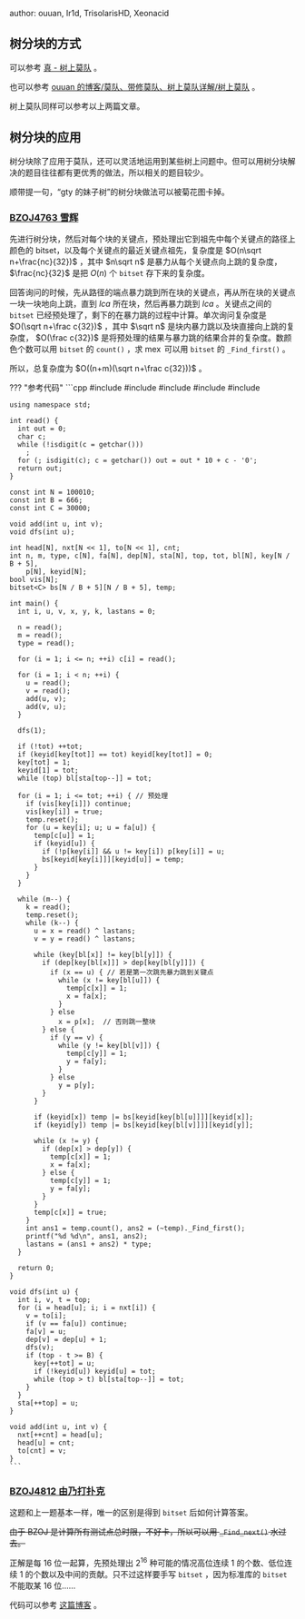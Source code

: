 author: ouuan, Ir1d, TrisolarisHD, Xeonacid

## 树分块的方式

可以参考 [真 - 树上莫队](../misc/mo-algo.md#_14) 。

也可以参考 [ouuan 的博客/莫队、带修莫队、树上莫队详解/树上莫队](https://ouuan.github.io/莫队、带修莫队、树上莫队详解/#树上莫队) 。

树上莫队同样可以参考以上两篇文章。

## 树分块的应用

树分块除了应用于莫队，还可以灵活地运用到某些树上问题中。但可以用树分块解决的题目往往都有更优秀的做法，所以相关的题目较少。

顺带提一句，“gty 的妹子树”的树分块做法可以被菊花图卡掉。

###  [BZOJ4763 雪辉](https://www.luogu.com.cn/problem/P3603) 

先进行树分块，然后对每个块的关键点，预处理出它到祖先中每个关键点的路径上颜色的 bitset，以及每个关键点的最近关键点祖先，复杂度是 $O(n\sqrt n+\frac{nc}{32})$ ，其中 $n\sqrt n$ 是暴力从每个关键点向上跳的复杂度， $\frac{nc}{32}$ 是把 $O(n)$ 个 `bitset` 存下来的复杂度。

回答询问的时候，先从路径的端点暴力跳到所在块的关键点，再从所在块的关键点一块一块地向上跳，直到 $lca$ 所在块，然后再暴力跳到 $lca$ 。关键点之间的 `bitset` 已经预处理了，剩下的在暴力跳的过程中计算。单次询问复杂度是 $O(\sqrt n+\frac c{32})$ ，其中 $\sqrt n$ 是块内暴力跳以及块直接向上跳的复杂度， $O(\frac c{32})$ 是将预处理的结果与暴力跳的结果合并的复杂度。数颜色个数可以用 `bitset` 的 `count()` ，求 $\operatorname{mex}$ 可以用 `bitset` 的 `_Find_first()` 。

所以，总复杂度为 $O((n+m)(\sqrt n+\frac c{32}))$ 。

??? "参考代码"
    ```cpp
    #include <algorithm>
    #include <bitset>
    #include <cctype>
    #include <cstdio>
    #include <iostream>
    
    using namespace std;
    
    int read() {
      int out = 0;
      char c;
      while (!isdigit(c = getchar()))
        ;
      for (; isdigit(c); c = getchar()) out = out * 10 + c - '0';
      return out;
    }
    
    const int N = 100010;
    const int B = 666;
    const int C = 30000;
    
    void add(int u, int v);
    void dfs(int u);
    
    int head[N], nxt[N << 1], to[N << 1], cnt;
    int n, m, type, c[N], fa[N], dep[N], sta[N], top, tot, bl[N], key[N / B + 5],
        p[N], keyid[N];
    bool vis[N];
    bitset<C> bs[N / B + 5][N / B + 5], temp;
    
    int main() {
      int i, u, v, x, y, k, lastans = 0;
    
      n = read();
      m = read();
      type = read();
    
      for (i = 1; i <= n; ++i) c[i] = read();
    
      for (i = 1; i < n; ++i) {
        u = read();
        v = read();
        add(u, v);
        add(v, u);
      }
    
      dfs(1);
    
      if (!tot) ++tot;
      if (keyid[key[tot]] == tot) keyid[key[tot]] = 0;
      key[tot] = 1;
      keyid[1] = tot;
      while (top) bl[sta[top--]] = tot;
    
      for (i = 1; i <= tot; ++i) { // 预处理
        if (vis[key[i]]) continue;
        vis[key[i]] = true;
        temp.reset();
        for (u = key[i]; u; u = fa[u]) {
          temp[c[u]] = 1;
          if (keyid[u]) {
            if (!p[key[i]] && u != key[i]) p[key[i]] = u;
            bs[keyid[key[i]]][keyid[u]] = temp;
          }
        }
      }
    
      while (m--) {
        k = read();
        temp.reset();
        while (k--) {
          u = x = read() ^ lastans;
          v = y = read() ^ lastans;
    
          while (key[bl[x]] != key[bl[y]]) {
            if (dep[key[bl[x]]] > dep[key[bl[y]]]) {
              if (x == u) { // 若是第一次跳先暴力跳到关键点
                while (x != key[bl[u]]) {
                  temp[c[x]] = 1;
                  x = fa[x];
                }
              } else
                x = p[x];  // 否则跳一整块
            } else {
              if (y == v) {
                while (y != key[bl[v]]) {
                  temp[c[y]] = 1;
                  y = fa[y];
                }
              } else
                y = p[y];
            }
          }
    
          if (keyid[x]) temp |= bs[keyid[key[bl[u]]]][keyid[x]];
          if (keyid[y]) temp |= bs[keyid[key[bl[v]]]][keyid[y]];
    
          while (x != y) {
            if (dep[x] > dep[y]) {
              temp[c[x]] = 1;
              x = fa[x];
            } else {
              temp[c[y]] = 1;
              y = fa[y];
            }
          }
          temp[c[x]] = true;
        }
        int ans1 = temp.count(), ans2 = (~temp)._Find_first();
        printf("%d %d\n", ans1, ans2);
        lastans = (ans1 + ans2) * type;
      }
    
      return 0;
    }
    
    void dfs(int u) {
      int i, v, t = top;
      for (i = head[u]; i; i = nxt[i]) {
        v = to[i];
        if (v == fa[u]) continue;
        fa[v] = u;
        dep[v] = dep[u] + 1;
        dfs(v);
        if (top - t >= B) {
          key[++tot] = u;
          if (!keyid[u]) keyid[u] = tot;
          while (top > t) bl[sta[top--]] = tot;
        }
      }
      sta[++top] = u;
    }
    
    void add(int u, int v) {
      nxt[++cnt] = head[u];
      head[u] = cnt;
      to[cnt] = v;
    }
    ```

###  [BZOJ4812 由乃打扑克](https://www.lydsy.com/JudgeOnline/problem.php?id=4812) 

这题和上一题基本一样，唯一的区别是得到 `bitset` 后如何计算答案。

~~由于 BZOJ 是计算所有测试点总时限，不好卡，所以可以用 `_Find_next()` 水过去。~~

正解是每 $16$ 位一起算，先预处理出 $2^{16}$ 种可能的情况高位连续 $1$ 的个数、低位连续 $1$ 的个数以及中间的贡献。只不过这样要手写 `bitset` ，因为标准库的 `bitset` 不能取某 $16$ 位……

代码可以参考 [这篇博客](https://www.cnblogs.com/FallDream/p/bzoj4763.html) 。
